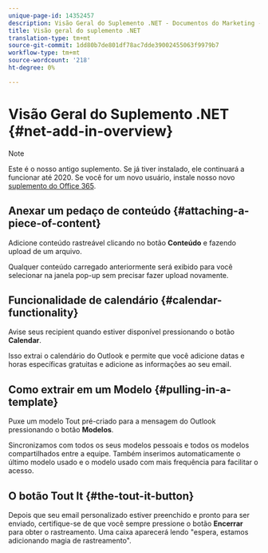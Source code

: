 ```yaml
---
unique-page-id: 14352457
description: Visão Geral do Suplemento .NET - Documentos do Marketing - Documentação do Produto
title: Visão geral do suplemento .NET
translation-type: tm+mt
source-git-commit: 1dd80b7de801df78ac7dde39002455063f9979b7
workflow-type: tm+mt
source-wordcount: '218'
ht-degree: 0%

---
```



# Visão Geral do Suplemento .NET {#net-add-in-overview}

>[!NOTE]
>
>Este é o nosso antigo suplemento. Se já tiver instalado, ele continuará a funcionar até 2020. Se você for um novo usuário, instale nosso novo [suplemento do Office 365](https://s3.amazonaws.com/tout-user-store/outlook-mac/assets/install_tout_add-in_outlook_mac.pdf).

## Anexar um pedaço de conteúdo {#attaching-a-piece-of-content}

Adicione conteúdo rastreável clicando no botão **Conteúdo** e fazendo upload de um arquivo.

Qualquer conteúdo carregado anteriormente será exibido para você selecionar na janela pop-up sem precisar fazer upload novamente.

## Funcionalidade de calendário {#calendar-functionality}

Avise seus recipient quando estiver disponível pressionando o botão **Calendar**.

Isso extrai o calendário do Outlook e permite que você adicione datas e horas específicas gratuitas e adicione as informações ao seu email.

## Como extrair em um Modelo {#pulling-in-a-template}

Puxe um modelo Tout pré-criado para a mensagem do Outlook pressionando o botão **Modelos**.

Sincronizamos com todos os seus modelos pessoais e todos os modelos compartilhados entre a equipe. Também inserimos automaticamente o último modelo usado e o modelo usado com mais frequência para facilitar o acesso.

## O botão Tout It {#the-tout-it-button}

Depois que seu email personalizado estiver preenchido e pronto para ser enviado, certifique-se de que você sempre pressione o botão **Encerrar** para obter o rastreamento. Uma caixa aparecerá lendo &quot;espera, estamos adicionando magia de rastreamento&quot;.
